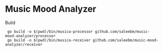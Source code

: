 # Music Mood Analyzer

Build
```shell
 go build -o $(pwd)/bin/musica-processor github.com/saleebm/music-mood-analyzer/processor
 go build -o $(pwd)/bin/musica-receiver github.com/saleebm/music-mood-analyzer/receiver
```

